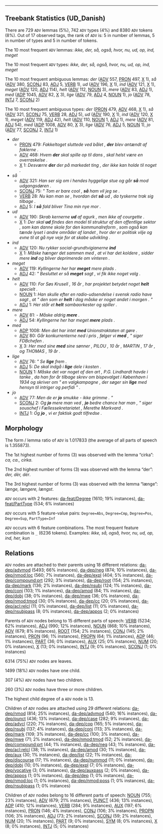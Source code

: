

--------------------------------------------------------------------------------

## Treebank Statistics (UD_Danish)

There are 729 `ADV` lemmas (5%), 742 `ADV` types (4%) and 8380 `ADV` tokens (8%).
Out of 17 observed tags, the rank of `ADV` is: 5 in number of lemmas, 5 in number of types and 5 in number of tokens.

The 10 most frequent `ADV` lemmas: <em>ikke, der, så, også, hvor, nu, ud, op, ind, meget</em>

The 10 most frequent `ADV` types:  <em>ikke, der, så, også, hvor, nu, ud, op, ind, meget</em>

The 10 most frequent ambiguous lemmas: <em>der</em> ([ADV]() 557, [PRON]() 497, [X]() 1), <em>så</em> ([ADV]() 380, [SCONJ]() 83, [ADJ]() 5, [VERB]() 1), <em>ud</em> ([ADV]() 196, [X]() 1), <em>ind</em> ([ADV]() 121, [X]() 1), <em>meget</em> ([ADV]() 120, [ADJ]() 114), <em>helt</em> ([ADV]() 112, [NOUN]() 3), <em>mere</em> ([ADV]() 83, [ADJ]() 1), <em>med</em> ([ADP]() 1045, [ADV]() 82, [X]() 3), <em>lige</em> ([ADV]() 79, [ADJ]() 4, [NOUN]() 1), <em>jo</em> ([ADV]() 78, [INTJ]() 7, [SCONJ]() 2)

The 10 most frequent ambiguous types:  <em>der</em> ([PRON]() 479, [ADV]() 468, [X]() 1), <em>så</em> ([ADV]() 321, [SCONJ]() 75, [VERB]() 28, [ADJ]() 5), <em>ud</em> ([ADV]() 190, [X]() 1), <em>ind</em> ([ADV]() 120, [X]() 1), <em>meget</em> ([ADV]() 119, [ADJ]() 42), <em>helt</em> ([ADV]() 110, [NOUN]() 1, [ADJ]() 1), <em>mere</em> ([ADV]() 81, [ADJ]() 54), <em>med</em> ([ADP]() 1008, [ADV]() 80, [X]() 3), <em>lige</em> ([ADV]() 76, [ADJ]() 5, [NOUN]() 1), <em>jo</em> ([ADV]() 77, [SCONJ]() 2, [INTJ]() 1)


* <em>der</em>
  * [PRON]() 479: <em>Fakkeltoget sluttede ved bålet , <b>der</b> blev antændt af faklerne .</em>
  * [ADV]() 468: <em>Hvem <b>der</b> skal spille op til dans , skal helst være en overraskelse .</em>
  * [X]() 1: <em>Desværre <b>der</b> der på markedet ting , der ikke kan holde til noget .</em>
* <em>så</em>
  * [ADV]() 321: <em>Han ser sig om i hendes hyggelige stue og går <b>så</b> mod udgangsdøren .</em>
  * [SCONJ]() 75: <em>" Tom er bare cool , <b>så</b> ham vil jeg se .</em>
  * [VERB]() 28: <em>Nu kan man se , hvordan det <b>så</b> ud , da tyskerne trak sig tilbage .</em>
  * [ADJ]() 5: <em>I <b>så</b> fald bliver Tina min nye mor .</em>
* <em>ud</em>
  * [ADV]() 190: <em>Skrab kernerne <b>ud</b> af agurk , men ikke af courgette .</em>
  * [X]() 1: <em>Der skal <b>ud</b> findes den model til struktur af den offentlige sektor , som kan danne skole for den kommunalreform , som også kan tænde lyset i andre områder af landet , hvor der er politisk vilje og evne til at gå nye veje for at skabe udvikling .</em>
* <em>ind</em>
  * [ADV]() 120: <em>Nu rykker social-grundtvigianerne <b>ind</b></em>
  * [X]() 1: <em>Måske hænger det sammen med , at vi har det koldere , sidder mere <b>ind</b> og bliver deprimerede om vinteren .</em>
* <em>meget</em>
  * [ADV]() 119: <em>Kyllingerne her har <b>meget</b> mere plads .</em>
  * [ADJ]() 42: <em>" Besluttet er så <b>meget</b> sagt , vi fik ikke noget valg .</em>
* <em>helt</em>
  * [ADV]() 110: <em>For Søs Krusell , 16 år , har projektet betydet noget <b>helt</b> specielt .</em>
  * [NOUN]() 1: <em>Han skulle efter en radio-udsendelse i svensk radio have sagt , at " den som er <b>helt</b> i dag måske er noget andet i morgen . "</em>
  * [ADJ]() 1: <em>Her står et <b>helt</b> sambaorkester og spiller .</em>
* <em>mere</em>
  * [ADV]() 81: <em>- Måske aldrig <b>mere</b> .</em>
  * [ADJ]() 54: <em>Kyllingerne her har meget <b>mere</b> plads .</em>
* <em>med</em>
  * [ADP]() 1008: <em>Men det har intet <b>med</b> Unionstraktaten at gøre .</em>
  * [ADV]() 80: <em>Går konkurrenterne ned i pris , følger vi <b>med</b> , " siger FDBchefen .</em>
  * [X]() 3: <em>Her med sine <b>med</b> sine sønner , PILOU , 10 år , MARTIN , 17 år , og THOMAS , 19 år .</em>
* <em>lige</em>
  * [ADV]() 76: <em>" Se <b>lige</b> frem .</em>
  * [ADJ]() 5: <em>De skal indgå i <b>lige</b> dele i kosten .</em>
  * [NOUN]() 1: <em>Måske det var noget af den art , P.G. Lindhardt havde i tanke , da han for år tilbage skrev om bispevalget i København i 1934 og skriver om " en valgkampagne , der søger sin <b>lige</b> med hensyn til intriger og perfidi " .</em>
* <em>jo</em>
  * [ADV]() 77: <em>Men de er <b>jo</b> smukke - ikke grimme . "</em>
  * [SCONJ]() 2: <em>Og <b>jo</b> mere man ved , <b>jo</b> bedre chance har man , " siger souschef i Fællessekretariatet , Merethe Markvard .</em>
  * [INTJ]() 1: <em>Og <b>jo</b> , vi er faktisk godt tilfredse .</em>

## Morphology

The form / lemma ratio of `ADV` is 1.017833 (the average of all parts of speech is 1.355873).

The 1st highest number of forms (3) was observed with the lemma “cirka”: <em>ca, ca., cirka</em>.

The 2nd highest number of forms (3) was observed with the lemma “der”: <em>der, dèr, dér</em>.

The 3rd highest number of forms (3) was observed with the lemma “længe”: <em>længe, længere, længst</em>.

`ADV` occurs with 2 features: [da-feat/Degree]() (1610; 19% instances), [da-feat/PartType]() (534; 6% instances)

`ADV` occurs with 5 feature-value pairs: `Degree=Abs`, `Degree=Cmp`, `Degree=Pos`, `Degree=Sup`, `PartType=Inf`

`ADV` occurs with 6 feature combinations.
The most frequent feature combination is `_` (6236 tokens).
Examples: <em>ikke, så, også, hvor, nu, ud, op, ind, her, kun</em>


## Relations

`ADV` nodes are attached to their parents using 18 different relations: [da-dep/advmod]() (5493; 66% instances), [da-dep/neg]() (874; 10% instances), [da-dep/nmod:loc]() (560; 7% instances), [da-dep/expl]() (404; 5% instances), [da-dep/compound:prt]() (292; 3% instances), [da-dep/root]() (154; 2% instances), [da-dep/mark]() (136; 2% instances), [da-dep/nsubj]() (124; 1% instances), [da-dep/conj]() (103; 1% instances), [da-dep/amod]() (84; 1% instances), [da-dep/dobj]() (38; 0% instances), [da-dep/mwe]() (36; 0% instances), [da-dep/nmod:tmod]() (30; 0% instances), [da-dep/cc]() (20; 0% instances), [da-dep/acl:relcl]() (11; 0% instances), [da-dep/list]() (11; 0% instances), [da-dep/nsubjpass]() (8; 0% instances), [da-dep/appos]() (2; 0% instances)

Parents of `ADV` nodes belong to 15 different parts of speech: [VERB]() (5234; 62% instances), [ADJ]() (990; 12% instances), [NOUN]() (868; 10% instances), [ADV]() (679; 8% instances), [ROOT]() (154; 2% instances), [CONJ]() (145; 2% instances), [PRON]() (96; 1% instances), [PROPN]() (64; 1% instances), [ADP]() (46; 1% instances), [PART]() (36; 0% instances), [AUX]() (25; 0% instances), [NUM]() (20; 0% instances), [X]() (13; 0% instances), [INTJ]() (9; 0% instances), [SCONJ]() (1; 0% instances)

6314 (75%) `ADV` nodes are leaves.

1499 (18%) `ADV` nodes have one child.

307 (4%) `ADV` nodes have two children.

260 (3%) `ADV` nodes have three or more children.

The highest child degree of a `ADV` node is 13.

Children of `ADV` nodes are attached using 29 different relations: [da-dep/nmod]() (814; 25% instances), [da-dep/advmod]() (540; 16% instances), [da-dep/punct]() (436; 13% instances), [da-dep/case]() (282; 9% instances), [da-dep/advcl]() (220; 7% instances), [da-dep/cop]() (165; 5% instances), [da-dep/nsubj]() (137; 4% instances), [da-dep/conj]() (113; 3% instances), [da-dep/mark]() (109; 3% instances), [da-dep/cc]() (100; 3% instances), [da-dep/mwe]() (71; 2% instances), [da-dep/nmod:tmod]() (52; 2% instances), [da-dep/compound:prt]() (44; 1% instances), [da-dep/neg]() (43; 1% instances), [da-dep/acl:relcl]() (38; 1% instances), [da-dep/amod]() (30; 1% instances), [da-dep/aux]() (30; 1% instances), [da-dep/list]() (22; 1% instances), [da-dep/discourse]() (17; 1% instances), [da-dep/nummod]() (11; 0% instances), [da-dep/dobj]() (10; 0% instances), [da-dep/expl]() (7; 0% instances), [da-dep/vocative]() (3; 0% instances), [da-dep/auxpass]() (2; 0% instances), [da-dep/appos]() (1; 0% instances), [da-dep/dep]() (1; 0% instances), [da-dep/nmod:loc]() (1; 0% instances), [da-dep/nmod:poss]() (1; 0% instances), [da-dep/nsubjpass]() (1; 0% instances)

Children of `ADV` nodes belong to 16 different parts of speech: [NOUN]() (755; 23% instances), [ADV]() (679; 21% instances), [PUNCT]() (436; 13% instances), [ADP]() (410; 12% instances), [VERB]() (284; 9% instances), [AUX]() (197; 6% instances), [PRON]() (146; 4% instances), [CONJ]() (106; 3% instances), [PROPN]() (106; 3% instances), [ADJ]() (73; 2% instances), [SCONJ]() (59; 2% instances), [NUM]() (20; 1% instances), [PART]() (9; 0% instances), [SYM]() (8; 0% instances), [X]() (8; 0% instances), [INTJ]() (5; 0% instances)

